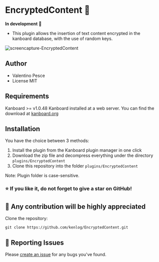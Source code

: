 # EncryptedContent :closed_lock_with_key:
**In development** :construction_worker:
- This plugin allows the insertion of text content encrypted in the kanboard database, with the use of random keys.

![screencapture-EncryptedContent](https://user-images.githubusercontent.com/11728231/49745723-e6fadd00-fc9f-11e8-972a-5d55cefc4f3a.jpg)

Author
------------
- Valentino Pesce
- License MIT

Requirements
------------
Kanboard >= v1.0.48 
Kanboard installed at a web server.
You can find the download at [kanboard.org](https://kanboard.org/)

Installation
------------
You have the choice between 3 methods:

1. Install the plugin from the Kanboard plugin manager in one click
2. Download the zip file and decompress everything under the directory `plugins/EncryptedContent`
3. Clone this repository into the folder `plugins/EncryptedContent`

Note: Plugin folder is case-sensitive. 

### :star: If you like it, do not forget to give a star on GitHub!

:construction_worker: Any contribution will be highly appreciated
------------
Clone the repository: 
```console 
git clone https://github.com/kenlog/EncryptedContent.git
```
:bug: Reporting Issues
------------
Please [create an issue](https://github.com/kenlog/EncryptedContent/issues/new) for any bugs you've found.
